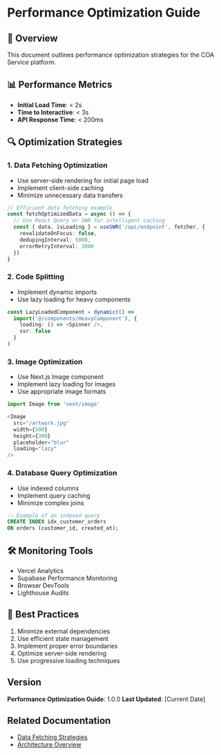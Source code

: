 # Performance Optimization Guide

## 🚀 Overview
This document outlines performance optimization strategies for the COA Service platform.

## 📊 Performance Metrics
- **Initial Load Time**: < 2s
- **Time to Interactive**: < 3s
- **API Response Time**: < 200ms

## 🔍 Optimization Strategies

### 1. Data Fetching Optimization
- Use server-side rendering for initial page load
- Implement client-side caching
- Minimize unnecessary data transfers

```typescript
// Efficient data fetching example
const fetchOptimizedData = async () => {
  // Use React Query or SWR for intelligent caching
  const { data, isLoading } = useSWR('/api/endpoint', fetcher, {
    revalidateOnFocus: false,
    dedupingInterval: 5000,
    errorRetryInterval: 3000
  })
}
```

### 2. Code Splitting
- Implement dynamic imports
- Use lazy loading for heavy components

```typescript
const LazyLoadedComponent = dynamic(() => 
  import('@/components/HeavyComponent'), {
    loading: () => <Spinner />,
    ssr: false
  }
)
```

### 3. Image Optimization
- Use Next.js Image component
- Implement lazy loading for images
- Use appropriate image formats

```typescript
import Image from 'next/image'

<Image 
  src="/artwork.jpg"
  width={500}
  height={300}
  placeholder="blur"
  loading="lazy"
/>
```

### 4. Database Query Optimization
- Use indexed columns
- Implement query caching
- Minimize complex joins

```sql
-- Example of an indexed query
CREATE INDEX idx_customer_orders 
ON orders (customer_id, created_at);
```

## 🛠 Monitoring Tools
- Vercel Analytics
- Supabase Performance Monitoring
- Browser DevTools
- Lighthouse Audits

## 📝 Best Practices
1. Minimize external dependencies
2. Use efficient state management
3. Implement proper error boundaries
4. Optimize server-side rendering
5. Use progressive loading techniques

## Version
**Performance Optimization Guide**: 1.0.0
**Last Updated**: [Current Date]

## Related Documentation
- [Data Fetching Strategies](/data-fetching/README.md)
- [Architecture Overview](/architecture/README.md) 